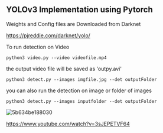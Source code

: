## YOLOv3 Implementation using Pytorch

Weights and Config files  are Downloaded from Darknet 

https://pjreddie.com/darknet/yolo/

To run detection on Video 

`python3 video.py --video videofile.mp4 `

the output video file will be saved as 'outpy.avi'

`python3 detect.py --images imgfile.jpg --det outputFolder`

you can also run the detection on image or folder of images

`python3 detect.py --images inputfolder --det outputFolder`

![5b634be188030](https://i.loli.net/2018/08/03/5b634be188030.png)

https://www.youtube.com/watch?v=3sJEPETVF64

